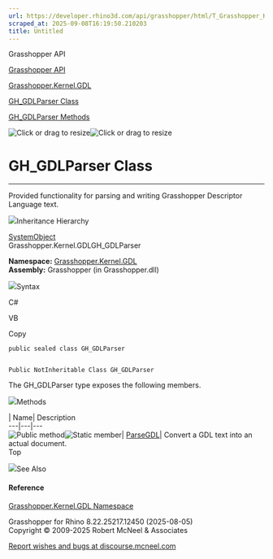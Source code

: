 ```yaml
---
url: https://developer.rhino3d.com/api/grasshopper/html/T_Grasshopper_Kernel_GDL_GH_GDLParser.htm
scraped_at: 2025-09-08T16:19:50.210203
title: Untitled
---
```


Grasshopper API

[Grasshopper API](../html/723c01da-9986-4db2-8f53-6f3a7494df75.htm
"Grasshopper API")

[Grasshopper.Kernel.GDL](../html/N_Grasshopper_Kernel_GDL.htm
"Grasshopper.Kernel.GDL")

[GH_GDLParser Class](../html/T_Grasshopper_Kernel_GDL_GH_GDLParser.htm
"GH_GDLParser Class")

[GH_GDLParser
Methods](../html/Methods_T_Grasshopper_Kernel_GDL_GH_GDLParser.htm
"GH_GDLParser Methods")

![Click or drag to resize](../icons/TocOpen.gif)![Click or drag to
resize](../icons/TocClose.gif)

# GH_GDLParser Class  
  
---  
  
Provided functionality for parsing and writing Grasshopper Descriptor Language
text.

![](../icons/SectionExpanded.png)Inheritance Hierarchy

[SystemObject](https://docs.microsoft.com/dotnet/api/system.object)  
Grasshopper.Kernel.GDLGH_GDLParser  

**Namespace:** [Grasshopper.Kernel.GDL](N_Grasshopper_Kernel_GDL.htm)  
**Assembly:** Grasshopper (in Grasshopper.dll)

![](../icons/SectionExpanded.png)Syntax

C#

VB

Copy

    
    
    public sealed class GH_GDLParser
    
    
    Public NotInheritable Class GH_GDLParser

The GH_GDLParser type exposes the following members.

![](../icons/SectionExpanded.png)Methods

| Name| Description  
---|---|---  
![Public method](../icons/pubmethod.gif)![Static member](../icons/static.gif)|
[ParseGDL](M_Grasshopper_Kernel_GDL_GH_GDLParser_ParseGDL.htm)|  Convert a GDL
text into an actual document.  
Top

![](../icons/SectionExpanded.png)See Also

#### Reference

[Grasshopper.Kernel.GDL Namespace](N_Grasshopper_Kernel_GDL.htm)

Grasshopper for Rhino 8.22.25217.12450 (2025-08-05)  
Copyright © 2009-2025 Robert McNeel & Associates

[Report wishes and bugs at
discourse.mcneel.com](https://discourse.mcneel.com/c/grasshopper)


